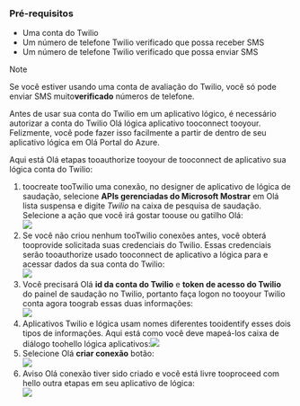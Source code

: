 ### <a name="prerequisites"></a>Pré-requisitos
* Uma conta do Twilio
* Um número de telefone Twilio verificado que possa receber SMS
* Um número de telefone Twilio verificado que possa enviar SMS

> [!NOTE]
> Se você estiver usando uma conta de avaliação do Twilio, você só pode enviar SMS muito**verificado** números de telefone.  
> 
> 

Antes de usar sua conta do Twilio em um aplicativo lógico, é necessário autorizar a conta do Twilio Olá lógica aplicativo tooconnect tooyour. Felizmente, você pode fazer isso facilmente a partir de dentro de seu aplicativo lógica em Olá Portal do Azure. 

Aqui está Olá etapas tooauthorize tooyour de tooconnect de aplicativo sua lógica conta do Twilio:

1. toocreate tooTwilio uma conexão, no designer de aplicativo de lógica de saudação, selecione **APIs gerenciadas do Microsoft Mostrar** em Olá lista suspensa e digite *Twilio* na caixa de pesquisa de saudação. Selecione a ação que você irá gostar toouse ou gatilho Olá:  
   ![](./media/connectors-create-api-twilio/twilio-0.png)
2. Se você não criou nenhum tooTwilio conexões antes, você obterá tooprovide solicitada suas credenciais do Twilio. Essas credenciais serão tooauthorize usado tooconnect de aplicativo a lógica para e acessar dados da sua conta do Twilio:  
   ![](./media/connectors-create-api-twilio/twilio-1.png)  
3. Você precisará Olá **id da conta do Twilio** e **token de acesso do Twilio** do painel de saudação no Twilio, portanto faça logon no tooyour Twilio conta agora toograb essas duas informações:  
   ![](./media/connectors-create-api-twilio/twilio-2.png)  
4. Aplicativos Twilio e lógica usam nomes diferentes tooidentify esses dois tipos de informações. Aqui está como você deve mapeá-los caixa de diálogo toohello lógica aplicativos:![](./media/connectors-create-api-twilio/twilio-3.png)  
5. Selecione Olá **criar conexão** botão:  
   ![](./media/connectors-create-api-twilio/twilio-4.png)
6. Aviso Olá conexão tiver sido criado e você está livre tooproceed com hello outra etapas em seu aplicativo de lógica:  
   ![](./media/connectors-create-api-twilio/twilio-5.png)

